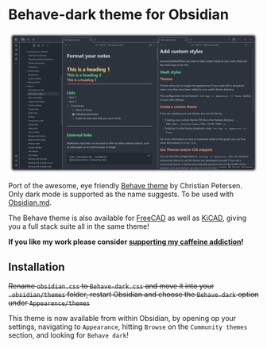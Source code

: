 # Behave-dark theme for Obsidian <!-- omit in toc -->

![Screenshot](Screenshot_1080p.png)

Port of the awesome, eye friendly [Behave theme](https://github.com/fnky/behave-theme) by Christian Petersen. Only dark mode is supported as the name suggests. To be used with [Obsidian.md](https://Obsidian.md).

The Behave theme is also available for [FreeCAD](https://github.com/Chrismettal/FreeCAD-Behave-dark) as well as [KiCAD](https://github.com/pointhi/kicad-color-schemes), giving you a full stack suite all in the same theme!

**If you like my work please consider [supporting my caffeine addiction](https://gitlab.com/Chrismettal#donations)!**

## Installation

~~Rename `obsidian.css` to `Behave-dark.css` and move it into your `.obsidian/themes` folder, restart Obsidian and choose the `Behave-dark` option under `Appearence/themes`~~

This theme is now available from within Obsidian, by opening op your settings, navigating to `Appearance`, hitting `Browse` on the `Community themes` section, and looking for `Behave dark`!
